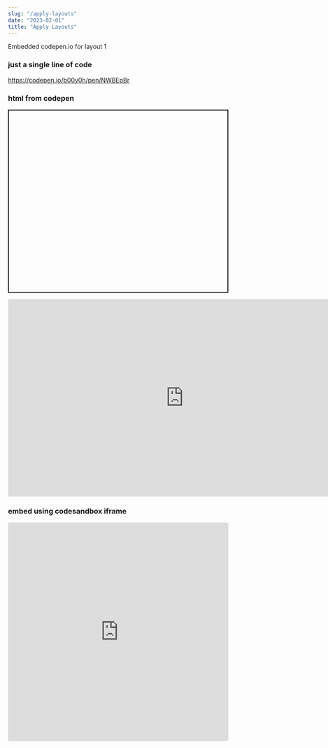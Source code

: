 ```yaml
---
slug: "/apply-layouts"
date: "2023-02-01"
title: "Apply Layouts"
---
```


Embedded codepen.io for layout 1

### just a single line of code
https://codepen.io/b00y0h/pen/NWBEpBr

### html from codepen

<p class="codepen" data-height="418.711669921875" data-default-tab="css,result" data-slug-hash="poZQegb" data-editable="true" data-user="b00y0h" style="height: 418.711669921875px; box-sizing: border-box; display: flex; align-items: center; justify-content: center; border: 2px solid; margin: 1em 0; padding: 1em;">
</p>

<iframe style="border: 1px solid rgba(0, 0, 0, 0.1);" width="800" height="450" src="https://www.figma.com/embed?embed_host=share&url=https%3A%2F%2Fwww.figma.com%2Ffile%2FLcxXnxkwtn39IWGPPLKSNE%2FWD-Library-Worksession-(12%252F5)%3Fnode-id%3D127%253A15613%26t%3D4LnZkTtActe0u1ga-1" allowfullscreen></iframe>


### embed using codesandbox iframe

<iframe src="https://codesandbox.io/embed/lp-apply-templates-o3grpd?fontsize=14&hidenavigation=1&theme=dark"
     style="width:100%; height:500px; border:0; border-radius: 4px; overflow:hidden;"
     title="lp-apply-templates"
     allow="accelerometer; ambient-light-sensor; camera; encrypted-media; geolocation; gyroscope; hid; microphone; midi; payment; usb; vr; xr-spatial-tracking"
     sandbox="allow-forms allow-modals allow-popups allow-presentation allow-same-origin allow-scripts"
   ></iframe>